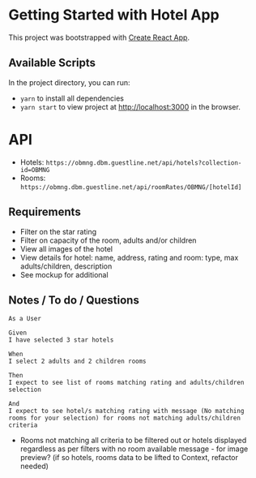 # Getting Started with Hotel App

This project was bootstrapped with [Create React App](https://github.com/facebook/create-react-app).

## Available Scripts

In the project directory, you can run:

- `yarn` to install all dependencies
- `yarn start` to view project at [http://localhost:3000](http://localhost:3000) in the browser.

# API

- Hotels: `https://obmng.dbm.guestline.net/api/hotels?collection-id=OBMNG`
- Rooms: `https://obmng.dbm.guestline.net/api/roomRates/OBMNG/[hotelId]`

## Requirements

- Filter on the star rating
- Filter on capacity of the room, adults and/or children
- View all images of the hotel
- View details for hotel: name, address, rating and room: type, max adults/children, description
- See mockup for additional

## Notes / To do / Questions

```
As a User

Given
I have selected 3 star hotels

When
I select 2 adults and 2 children rooms

Then
I expect to see list of rooms matching rating and adults/children selection

And
I expect to see hotel/s matching rating with message (No matching rooms for your selection) for rooms not matching adults/children criteria
```

- Rooms not matching all criteria to be filtered out or hotels displayed regardless as per filters with no room available message - for image preview? (if so hotels, rooms data to be lifted to Context, refactor needed)

